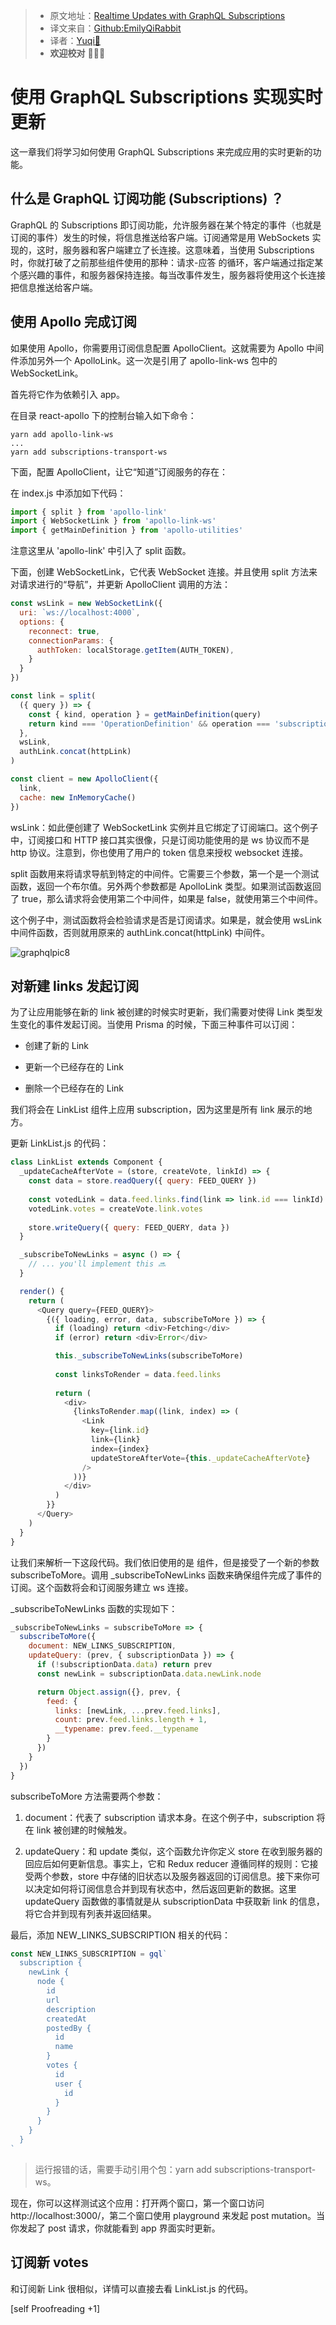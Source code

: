 > * 原文地址：[Realtime Updates with GraphQL Subscriptions](https://www.howtographql.com/react-apollo/8-subscriptions/)
> * 译文来自：[Github:EmilyQiRabbit](https://github.com/EmilyQiRabbit/GraphQLTranslation)
> * 译者：[Yuqi🌸](https://github.com/EmilyQiRabbit)
> * **欢迎校对** 🙋‍♀️🎉

# 使用 GraphQL Subscriptions 实现实时更新

这一章我们将学习如何使用 GraphQL Subscriptions 来完成应用的实时更新的功能。

## 什么是 GraphQL 订阅功能 (Subscriptions) ？

GraphQL 的 Subscriptions 即订阅功能，允许服务器在某个特定的事件（也就是订阅的事件）发生的时候，将信息推送给客户端。订阅通常是用 WebSockets 实现的，这时，服务器和客户端建立了长连接。这意味着，当使用 Subscriptions 时，你就打破了之前那些组件使用的那种：请求-应答 的循环，客户端通过指定某个感兴趣的事件，和服务器保持连接。每当改事件发生，服务器将使用这个长连接把信息推送给客户端。

## 使用 Apollo 完成订阅

如果使用 Apollo，你需要用订阅信息配置 ApolloClient。这就需要为 Apollo 中间件添加另外一个 ApolloLink。这一次是引用了 apollo-link-ws 包中的 WebSocketLink。

首先将它作为依赖引入 app。

在目录 react-apollo 下的控制台输入如下命令：

```
yarn add apollo-link-ws
...
yarn add subscriptions-transport-ws
```

下面，配置 ApolloClient，让它“知道”订阅服务的存在：

在 index.js 中添加如下代码：

```JavaScript
import { split } from 'apollo-link'
import { WebSocketLink } from 'apollo-link-ws'
import { getMainDefinition } from 'apollo-utilities'
```

注意这里从 'apollo-link' 中引入了 split 函数。

下面，创建 WebSocketLink，它代表 WebSocket 连接。并且使用 split 方法来对请求进行的“导航”，并更新 ApolloClient 调用的方法：

```JavaScript
const wsLink = new WebSocketLink({
  uri: `ws://localhost:4000`,
  options: {
    reconnect: true,
    connectionParams: {
      authToken: localStorage.getItem(AUTH_TOKEN),
    }
  }
})

const link = split(
  ({ query }) => {
    const { kind, operation } = getMainDefinition(query)
    return kind === 'OperationDefinition' && operation === 'subscription'
  },
  wsLink,
  authLink.concat(httpLink)
)

const client = new ApolloClient({
  link,
  cache: new InMemoryCache()
})
```

wsLink：如此便创建了 WebSocketLink 实例并且它绑定了订阅端口。这个例子中，订阅接口和 HTTP 接口其实很像，只是订阅功能使用的是 ws 协议而不是 http 协议。注意到，你也使用了用户的 token 信息来授权 websocket 连接。

split 函数用来将请求导航到特定的中间件。它需要三个参数，第一个是一个测试函数，返回一个布尔值。另外两个参数都是 ApolloLink 类型。如果测试函数返回了 true，那么请求将会使用第二个中间件，如果是 false，就使用第三个中间件。

这个例子中，测试函数将会检验请求是否是订阅请求。如果是，就会使用 wsLink 中间件函数，否则就用原来的 authLink.concat(httpLink) 中间件。

![graphqlpic8](../imgs/graphqlpic8.png)

## 对新建 links 发起订阅

为了让应用能够在新的 link 被创建的时候实时更新，我们需要对使得 Link 类型发生变化的事件发起订阅。当使用 Prisma 的时候，下面三种事件可以订阅：

* 创建了新的 Link

* 更新一个已经存在的 Link

* 删除一个已经存在的 Link

我们将会在 LinkList 组件上应用 subscription，因为这里是所有 link 展示的地方。

更新 LinkList.js 的代码：

```JavaScript
class LinkList extends Component {
  _updateCacheAfterVote = (store, createVote, linkId) => {
    const data = store.readQuery({ query: FEED_QUERY })
  
    const votedLink = data.feed.links.find(link => link.id === linkId)
    votedLink.votes = createVote.link.votes
  
    store.writeQuery({ query: FEED_QUERY, data })
  }

  _subscribeToNewLinks = async () => {
    // ... you'll implement this 🔜
  }

  render() {
    return (
      <Query query={FEED_QUERY}>
        {({ loading, error, data, subscribeToMore }) => {
          if (loading) return <div>Fetching</div>
          if (error) return <div>Error</div>

          this._subscribeToNewLinks(subscribeToMore)
    
          const linksToRender = data.feed.links
    
          return (
            <div>
              {linksToRender.map((link, index) => (
                <Link
                  key={link.id}
                  link={link}
                  index={index}
                  updateStoreAfterVote={this._updateCacheAfterVote}
                />
              ))}
            </div>
          )
        }}
      </Query>
    )
  }
}
```

让我们来解析一下这段代码。我们依旧使用的是 <Query /> 组件，但是接受了一个新的参数 subscribeToMore。调用 _subscribeToNewLinks 函数来确保组件完成了事件的订阅。这个函数将会和订阅服务建立 ws 连接。

_subscribeToNewLinks 函数的实现如下：

```js
_subscribeToNewLinks = subscribeToMore => {
  subscribeToMore({
    document: NEW_LINKS_SUBSCRIPTION,
    updateQuery: (prev, { subscriptionData }) => {
      if (!subscriptionData.data) return prev
      const newLink = subscriptionData.data.newLink.node

      return Object.assign({}, prev, {
        feed: {
          links: [newLink, ...prev.feed.links],
          count: prev.feed.links.length + 1,
          __typename: prev.feed.__typename
        }
      })
    }
  })
}
```

subscribeToMore 方法需要两个参数：

1. document：代表了 subscription 请求本身。在这个例子中，subscription 将在 link 被创建的时候触发。

2. updateQuery：和 update 类似，这个函数允许你定义 store 在收到服务器的回应后如何更新信息。事实上，它和 Redux reducer 遵循同样的规则：它接受两个参数，store 中存储的旧状态以及服务器返回的订阅信息。接下来你可以决定如何将订阅信息合并到现有状态中，然后返回更新的数据。这里 updateQuery 函数做的事情就是从 subscriptionData 中获取新 link 的信息，将它合并到现有列表并返回结果。

最后，添加 NEW_LINKS_SUBSCRIPTION 相关的代码：

```js
const NEW_LINKS_SUBSCRIPTION = gql`
  subscription {
    newLink {
      node {
        id
        url
        description
        createdAt
        postedBy {
          id
          name
        }
        votes {
          id
          user {
            id
          }
        }
      }
    }
  }
`
```

> 运行报错的话，需要手动引用个包：yarn add subscriptions-transport-ws。

现在，你可以这样测试这个应用：打开两个窗口，第一个窗口访问 http://localhost:3000/，第二个窗口使用 playground 来发起 post mutation。当你发起了 post 请求，你就能看到 app 界面实时更新。

## 订阅新 votes

和订阅新 Link 很相似，详情可以直接去看 LinkList.js 的代码。

[self Proofreading +1]

